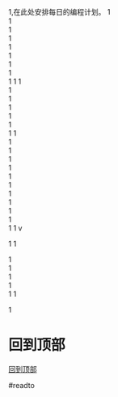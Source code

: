 1,在此处安排每日的编程计划。 
1    
1    
1    
1    
1    
1    
1    
1    
1    1    1    
1    
1    
1    
1    
1    
1    1    
1    
1    
1    
1    
1    
1    
1    
1    
1    
1    
1    1    v

1    1    

1    
1    
1    
1    
1    1    

1    










































































# 回到顶部



























  
[回到顶部](#readme)





#readto
